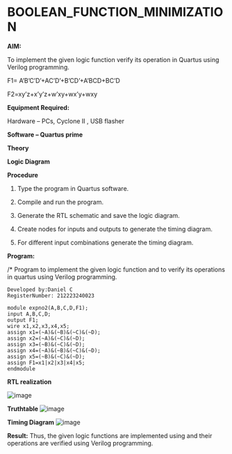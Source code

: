 # BOOLEAN_FUNCTION_MINIMIZATION

**AIM:**

To implement the given logic function verify its operation in Quartus using Verilog programming.

F1= A’B’C’D’+AC’D’+B’CD’+A’BCD+BC’D 

F2=xy’z+x’y’z+w’xy+wx’y+wxy

**Equipment Required:**

Hardware – PCs, Cyclone II , USB flasher

**Software – Quartus prime**

**Theory**

**Logic Diagram**

**Procedure**

1.	Type the program in Quartus software.

2.	Compile and run the program.

3.	Generate the RTL schematic and save the logic diagram.

4.	Create nodes for inputs and outputs to generate the timing diagram.

5.	For different input combinations generate the timing diagram.


**Program:**

/* Program to implement the given logic function and to verify its operations in quartus using Verilog programming. 
```
Developed by:Daniel C 
RegisterNumber: 212223240023
```
```
module expno2(A,B,C,D,F1);
input A,B,C,D;
output F1;
wire x1,x2,x3,x4,x5;
assign x1=(~A)&(~B)&(~C)&(~D);
assign x2=(~A)&(~C)&(~D);
assign x3=(~B)&(~C)&(~D);
assign x4=(~A)&(~B)&(~C)&(~D);
assign x5=(~B)&(~C)&(~D);
assign F1=x1|x2|x3|x4|x5;
endmodule
```


**RTL realization**

![image](https://github.com/user-attachments/assets/628e7d16-e6cd-4b6b-b3d8-68d33e2df1a4)


**Truthtable**
![image](https://github.com/user-attachments/assets/0d1d0fe6-8e3c-4de0-9000-3eb4a21b8b98)

**Timing Diagram**
![image](https://github.com/user-attachments/assets/84ca0cdf-2b54-4100-a2e6-d973acd39f39)

**Result:**
Thus, the given logic functions are implemented using and their operations are verified using Verilog programming.

